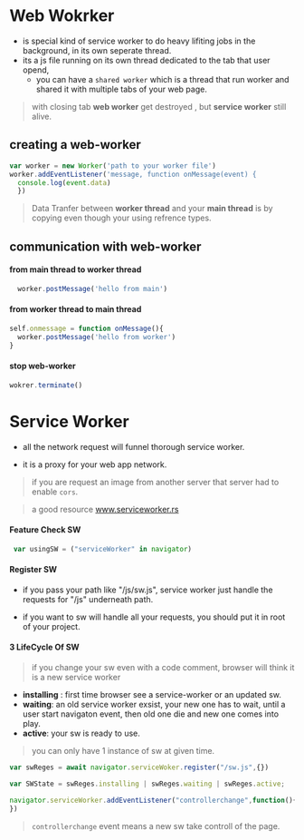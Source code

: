 
# Web Wokrker
- is special kind of service worker to do heavy lifiting jobs in the background, in its own seperate thread.
- its a js file running on its own thread dedicated to the tab that user opend,
  - you can have a `shared worker` which is a thread that run worker and shared it with multiple tabs of your web page.
> with closing tab __web worker__ get destroyed , but __service worker__ still alive.

## creating a web-worker
```javascript
var worker = new Worker('path to your worker file')
worker.addEventListener('message, function onMessage(event) {
  console.log(event.data)
  })
```

  > Data Tranfer between __worker thread__ and your __main thread__ is by copying even though your using refrence types.  
## communication with web-worker
#### from main thread to worker thread
```javascript
  worker.postMessage('hello from main')
```
#### from worker thread to main thread

```javascript
self.onmessage = function onMessage(){
  worker.postMessage('hello from worker')
}
```
#### stop web-worker
```javascript
wokrer.terminate()
```
# Service Worker
- all the network request will funnel thorough service worker.

- it is a proxy for your web app network.

> if you are request an image from another server that server had to enable `cors`.

> a good resource www.serviceworker.rs

#### Feature Check SW
```javascript
 var usingSW = ("serviceWorker" in navigator)
```

#### Register SW

- if you pass your path like "/js/sw.js", service worker just handle the requests for "/js" underneath path.

- if you want to sw will handle all your requests, you should put it in root of your project.

#### 3 LifeCycle Of SW
> if you change your sw even with a code comment, browser will think it is a new service worker
- __installing__ : first time browser see a service-worker or an updated sw.
- __waiting__: an old service worker exsist, your new one has to wait, until a user start navigaton event, then old one die and new one comes into play.
- __active__: your sw is ready to use.

> you can only have 1 instance of sw at given time.  

```javascript
var swReges = await navigator.serviceWoker.register("/sw.js",{})

var SWState = swReges.installing | swReges.waiting | swReges.active;

navigator.serviceWorker.addEventListener("controllerchange",function(){
})
```
> `controllerchange` event means a new sw take controll of the page.













